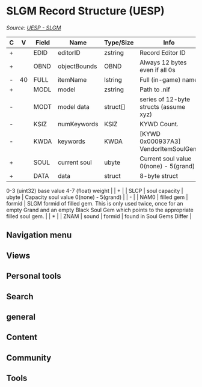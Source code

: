 # SLGM Record Structure (UESP)

*Source: [UESP - SLGM](https://en.uesp.net/wiki/Skyrim_Mod:Mod_File_Format/SLGM)*

| C | V | Field | Name | Type/Size | Info |
| --- | --- | --- | --- | --- | --- |
| + |  | EDID | editorID | zstring | Record Editor ID |
| + |  | OBND | objectBounds | OBND | Always 12 bytes even if all 0s |
| - | 40 | FULL | itemName | lstring | Full (in-game) name |
| + |  | MODL | model | zstring | Path to .nif |
| - |  | MODT | model data | struct[] | series of 12-byte structs (assume xyz) |
| - |  | KSIZ | numKeywords | KSIZ | KYWD Count. |
| - |  | KWDA | keywords | KWDA | [KYWD 0x000937A3] VendorItemSoulGem |
| + |  | SOUL | current soul | ubyte | Current soul value 0(none) - 5(grand) |
| + |  | DATA | data | struct | 8-byte struct
0-3 (uint32) base value
4-7 (float) weight |
| + |  | SLCP | soul capacity | ubyte | Capacity soul value 0(none) - 5(grand) |
| - |  | NAM0 | filled gem | formid | SLGM formid of filled gem. This is only used twice, once for an empty Grand and an empty Black Soul Gem which points to the appropriate filled soul gem. |
| * |  | ZNAM | sound | formid | found in Soul Gems Differ |

## Navigation menu

## Views

## Personal tools

## Search

## general

## Content

## Community

## Tools

